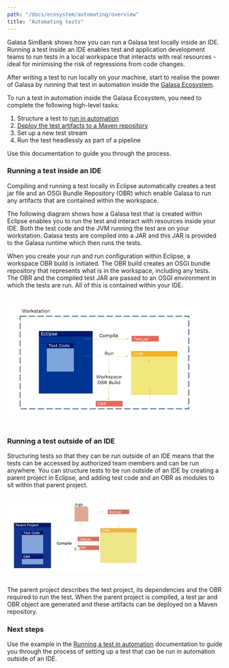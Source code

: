 ```yaml
---
path: "/docs/ecosystem/automating/overview"
title: "Automating tests"
---
```

Galasa SimBank shows how you can run a Galasa test locally inside an IDE. Running a test inside an IDE enables test and application development teams to run tests in a local workspace that interacts with real resources - ideal for minimising the risk of regressions from code changes.

After writing a test to run locally on your machine, start to realise the power of Galasa by running that test in automation inside the [Galasa Ecosystem](/docs/ecosystem).

To run a test in automation inside the Galasa Ecosystem, you need to complete the following high-level tasks:

1. Structure a test to [run in automation](/docs/ecosystem/automating)
2. [Deploy the test artifacts to a Maven repository](/docs/ecosystem/deploying-tests)
3. Set up a new test stream
4. Run the test headlessly as part of a pipeline

Use this documentation to guide you through the process.

### Running a test inside an IDE
Compiling and running a test locally in Eclipse automatically creates a test jar file and an OSGi Bundle Repository (OBR) which enable Galasa to run any artifacts that are contained within the workspace.

The following diagram shows how a Galasa test that is created within Eclipse enables you to run the test and interact with resources inside your IDE. Both the test code and the JVM running the test are on your workstation.  Galasa tests are compiled into a JAR and this JAR is provided to the Galasa runtime which then runs the tests.

When you create your run and run configuration within Eclipse, a workspace OBR build is initiated. The OBR build creates an OSGI bundle repository that represents what is in the workspace, including any tests. The OBR and the compiled test JAR are passed to an OSGI environment in which the tests are run. All of this is contained within your IDE.<br><br>

![Inside an IDE:](ide.jpg)<br><br>

### Running a test outside of an IDE
Structuring tests so that they can be run outside of an IDE means that the tests can be accessed by authorized team members and can be run anywhere.
You can structure tests to be run outside of an IDE by creating a parent project in Eclipse, and adding test code and an OBR as modules to sit within that parent project.<br><br>

![Outside an IDE:](nonide.jpg)<br><br>

The parent project describes the test project, its dependencies and the OBR required to run the test. When the parent project is compiled, a test jar and OBR object are generated and these artifacts can be deployed on a Maven repository.

### Next steps
Use the example in the [Running a test in automation](/docs/ecosystem/automating) documentation to guide you through the process of setting up a test that can be run in automation outside of an IDE.

